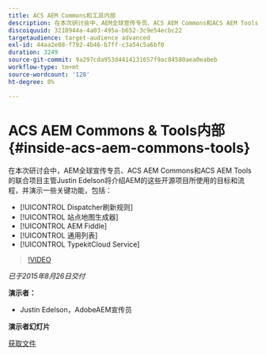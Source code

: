```yaml
---
title: ACS AEM Commons和工具内部
description: 在本次研讨会中，AEM全球宣传专员、ACS AEM Commons和ACS AEM Tools的联合项目主管Justin Edelson将提供这些开源项目用于AEM的目标和流程的一些背景信息，并演示一些关键功能。
discoiquuid: 3210944a-4a03-495a-b652-3c9e54ecbc22
targetaudience: target-audience advanced
exl-id: 44aa2e08-f792-4b46-b7ff-c3a54c5a6bf0
duration: 3249
source-git-commit: 9a297cda953d4414131657f9ac84580aea0eabeb
workflow-type: tm+mt
source-wordcount: '128'
ht-degree: 0%

---
```


# ACS AEM Commons &amp; Tools内部{#inside-acs-aem-commons-tools}

在本次研讨会中，AEM全球宣传专员、ACS AEM Commons和ACS AEM Tools的联合项目主管Justin Edelson将介绍AEM的这些开源项目所使用的目标和流程，并演示一些关键功能，包括：

* [!UICONTROL Dispatcher刷新规则]
* [!UICONTROL 站点地图生成器]
* [!UICONTROL AEM Fiddle]
* [!UICONTROL 通用列表]
* [!UICONTROL TypekitCloud Service]

>[!VIDEO](https://video.tv.adobe.com/v/19374/?quality=9)

*已于2015年8月26日交付*

**演示者：**

* Justin Edelson，AdobeAEM宣传员

**演示者幻灯片**

[获取文件](assets/08262015-commons-and-tools.pptx)
<!--
[Get back to the Overview](https://helpx.adobe.com/cn/experience-manager/kt/eseminars/gems/aem-index.html)
-->
